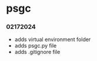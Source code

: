 # psgc

### 02172024
- adds virtual environment folder 
- adds psgc.py file
- adds .gitignore file

